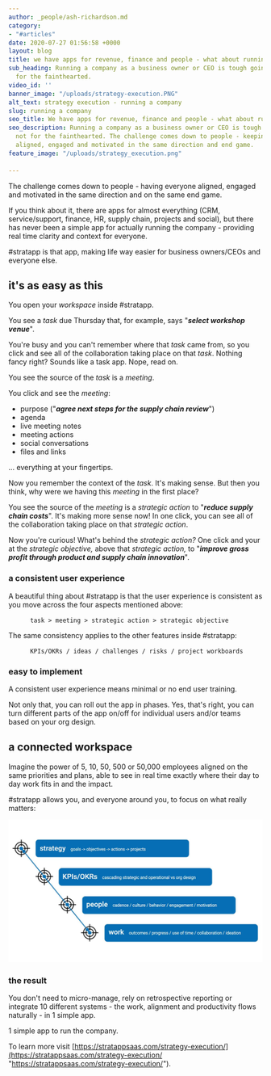 ```yaml
---
author: _people/ash-richardson.md
category:
- "#articles"
date: 2020-07-27 01:56:58 +0000
layout: blog
title: we have apps for revenue, finance and people - what about running the company?
sub_heading: Running a company as a business owner or CEO is tough going, it's not
  for the fainthearted.
video_id: ''
banner_image: "/uploads/strategy-execution.PNG"
alt_text: strategy execution - running a company
slug: running a company
seo_title: We have apps for revenue, finance and people - what about running the company?
seo_description: Running a company as a business owner or CEO is tough going, it's
  not for the fainthearted. The challenge comes down to people - keeping everyone
  aligned, engaged and motivated in the same direction and end game.
feature_image: "/uploads/strategy_execution.png"

---
```

The challenge comes down to people - having everyone aligned, engaged and motivated in the same direction and on the same end game.

If you think about it, there are apps for almost everything (CRM, service/support, finance, HR, supply chain, projects and social), but there has never been a simple app for actually running the company - providing real time clarity and context for everyone.

\#stratapp is that app, making life way easier for business owners/CEOs and everyone else.

## it's as easy as this

You open your _workspace_ inside #stratapp.

You see a _task_ due Thursday that, for example, says "**_select workshop venue_**".

You're busy and you can't remember where that _task_ came from, so you click and see all of the collaboration taking place on that _task_.  Nothing fancy right?  Sounds like a task app.  Nope, read on.

You see the source of the _task_ is a _meeting_.

You click and see the _meeting_:

* purpose ("**_agree next steps for the supply chain review_**")
* agenda
* live meeting notes
* meeting actions
* social conversations
* files and links

... everything at your fingertips.

Now you remember the context of the _task_.  It's making sense.  But then you think, why were we having this _meeting_ in the first place?

You see the source of the _meeting_ is a _strategic action_ to "**_reduce supply chain costs_**".  It's making more sense now!  In one click, you can see all of the collaboration taking place on that _strategic action_.

Now you're curious!  What's behind the _strategic action?_  One click and your at the _strategic objective,_ above that _strategic action,_ to "**_improve gross profit through product and supply chain innovation_**".

### a consistent user experience

A beautiful thing about #stratapp is that the user experience is consistent as you move across the four aspects mentioned above: 

          task > meeting > strategic action > strategic objective  

The same consistency applies to the other features inside #stratapp: 

          KPIs/OKRs / ideas / challenges / risks / project workboards

### easy to implement

A consistent user experience means minimal or no end user training.  

Not only that, you can roll out the app in phases.  Yes, that's right, you can turn different parts of the app on/off for individual users and/or teams based on your org design.

## a connected workspace

Imagine the power of 5, 10, 50, 500 or 50,000 employees aligned on the same priorities and plans, able to see in real time exactly where their day to day work fits in and the impact.

\#stratapp allows you, and everyone around you, to focus on what really matters:

![](/uploads/connect.JPG)  

### the result

You don't need to micro-manage, rely on retrospective reporting or integrate 10 different systems - the work, alignment and productivity flows naturally - in 1 simple app.

1 simple app to run the company.

To learn more visit [https://stratappsaas.com/strategy-execution/](https://stratappsaas.com/strategy-execution/ "https://stratappsaas.com/strategy-execution/").

 